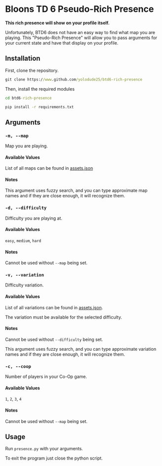 # Bloons TD 6 Pseudo-Rich Presence

**This rich presence will show on your profile itself.**

Unfortunately, BTD6 does not have an easy way to find what map you are playing. This "Pseudo-Rich Presence" will allow you to pass arguments for your current state and have that display on your profile.

## Installation

First, clone the repository.

```cmd
git clone https://www.github.com/yolodude25/btd6-rich-presence
```

Then, install the required modules

```cmd
cd btd6-rich-presence
```

```cmd
pip install -r requirements.txt
```

## Arguments

### `-m, --map`

Map you are playing.

#### Available Values

List of all maps can be found in [assets.json](assets.json)

#### Notes

This argument uses fuzzy search, and you can type approximate map names and if they are close enough, it will recognize them.

### `-d, --difficulty`

Difficulty you are playing at.

#### Available Values

`easy`, `medium`, `hard`

#### Notes

Cannot be used without `--map` being set.

### `-v, --variation`

Difficulty variation.

#### Available Values

List of all variations can be found in [assets.json](/assets.json).

The variation must be available for the selected difficulty.

#### Notes

Cannot be used without `--difficulty` being set.

This argument uses fuzzy search, and you can type approximate variation names and if they are close enough, it will recognize them.

### `-c, --coop`

Number of players in your Co-Op game.

#### Available Values

`1`, `2`, `3`, `4`

#### Notes

Cannot be used without `--map` being set.

## Usage

Run `presence.py` with your arguments.

To exit the program just close the python script.
